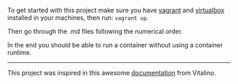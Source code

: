 To get started with this project make sure you have [vagrant](https://developer.hashicorp.com/vagrant/install?product_intent=vagrant) and [virtualbox](https://www.virtualbox.org/wiki/Downloads) installed in your machines, then run: `vagrant up`. 

Then go through the .md files following the numerical order.

In the end you should be able to run a container without using a container runtime.

-------------------------------------------------------------------------------------------------------------------------------

This project was inspired in this awesome [documentation](https://vitalino.gitbook.io/criando-um-container-linux-na-unha) from Vitalino.
